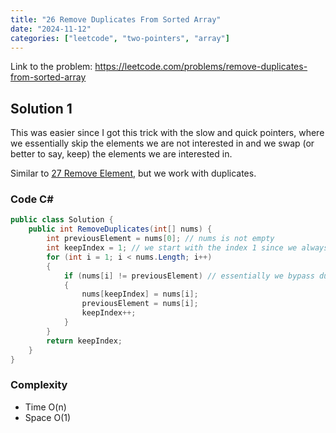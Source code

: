 ```yaml
---
title: "26 Remove Duplicates From Sorted Array"
date: "2024-11-12"
categories: ["leetcode", "two-pointers", "array"]
---
```


Link to the problem: https://leetcode.com/problems/remove-duplicates-from-sorted-array

## Solution 1

This was easier since I got this trick with the slow and quick pointers, where we essentially skip the elements we are not interested in and we swap (or better to say, keep) the elements we are interested in.

Similar to [27 Remove Element](/notes/27-remove-element), but we work with duplicates.

### Code C#

```csharp
public class Solution {
    public int RemoveDuplicates(int[] nums) {
        int previousElement = nums[0]; // nums is not empty
        int keepIndex = 1; // we start with the index 1 since we always keep 0 index
        for (int i = 1; i < nums.Length; i++)
        {
            if (nums[i] != previousElement) // essentially we bypass duplicates and swap not duplicates
            {
                nums[keepIndex] = nums[i];
                previousElement = nums[i];
                keepIndex++;
            }
        }
        return keepIndex;
    }
}
```

### Complexity

- Time O(n)
- Space O(1)